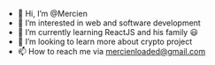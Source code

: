 - 👋 Hi, I’m @Mercien
- 👀 I’m interested in web and software development
- 🌱 I’m currently learning ReactJS and his family 😃
- 💞️ I’m looking to learn more about crypto project
- 📫 How to reach me via mercienloaded@gmail.com

<!---
Mercien/Mercien is a ✨ special ✨ repository because its `README.md` (this file) appears on your GitHub profile.
You can click the Preview link to take a look at your changes.
--->
